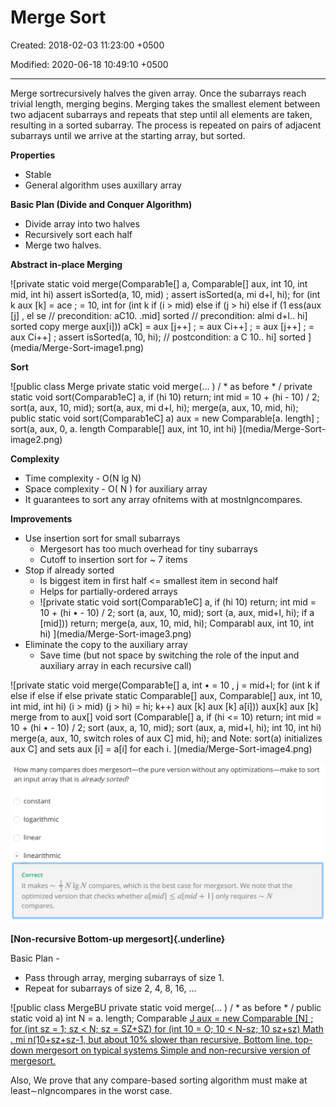 # Merge Sort

Created: 2018-02-03 11:23:00 +0500

Modified: 2020-06-18 10:49:10 +0500

---

Merge sortrecursively halves the given array. Once the subarrays reach trivial length, merging begins. Merging takes the smallest element between two adjacent subarrays and repeats that step until all elements are taken, resulting in a sorted subarray. The process is repeated on pairs of adjacent subarrays until we arrive at the starting array, but sorted.



**Properties**
-   Stable
-   General algorithm uses auxillary array



**Basic Plan (Divide and Conquer Algorithm)**
-   Divide array into two halves
-   Recursively sort each half
-   Merge two halves.



**Abstract in-place Merging**

![private static void merge(Comparab1e[] a, Comparable[] aux, int 10, int mid, int hi) assert isSorted(a, 10, mid) ; assert isSorted(a, mi d+l, hi); for (int k aux [k] = ace ; = 10, int for (int k if (i > mid) else if (j > hi) else if (1 ess(aux [j] , el se // precondition: aC10. .mid] sorted // precondition: almi d+l.. hi] sorted copy merge aux[i])) aCk] = aux [j++] ; = aux Ci++] ; = aux [j++] ; = aux Ci++] ; assert isSorted(a, 10, hi); // postcondition: a C 10.. hi] sorted ](media/Merge-Sort-image1.png)



**Sort**

![public class Merge private static void merge(... ) / * as before * / private static void sort(Comparab1eC] a, if (hi 10) return; int mid = 10 + (hi - 10) / 2; sort(a, aux, 10, mid); sort(a, aux, mi d+l, hi); merge(a, aux, 10, mid, hi); public static void sort(Comparab1eC] a) aux = new Comparable[a. length] ; sort(a, aux, 0, a. length Comparable[] aux, int 10, int hi) ](media/Merge-Sort-image2.png)



**Complexity**
-   Time complexity - O(N lg N)
-   Space complexity - O( N ) for auxiliary array
-   It guarantees to sort any array ofnitems with at mostnlgncompares.



**Improvements**
-   Use insertion sort for small subarrays
    -   Mergesort has too much overhead for tiny subarrays
    -   Cutoff to insertion sort for ~ 7 items
-   Stop if already sorted
    -   Is biggest item in first half <= smallest item in second half
    -   Helps for partially-ordered arrays
    -   ![private static void sort(Comparab1eC] a, if (hi 10) return; int mid = 10 + (hi • - 10) / 2; sort (a, aux, 10, mid); sort (a, aux, mid+l, hi); if a [mid])) return; merge(a, aux, 10, mid, hi); Comparabl aux, int 10, int hi) ](media/Merge-Sort-image3.png)
-   Eliminate the copy to the auxiliary array
    -   Save time (but not space by switching the role of the input and auxiliary array in each recursive call)



![private static void merge(Comparab1e[] a, int • = 10 , j = mid+l; for (int k if else if else if else private static Comparable[] aux, Comparable[] aux, int 10, int mid, int hi) (i > mid) (j > hi) = hi; k++) aux [k] aux [k] a[i])) aux[k] aux [k] merge from to aux[] void sort (Comparable[] a, if (hi <= 10) return; int mid = 10 + (hi • - 10) / 2; sort (aux, a, 10, mid); sort (aux, a, mid+l, hi); int 10, int hi) merge(a, aux, 10, switch roles of aux C] mid, hi); and Note: sort(a) initializes aux C] and sets aux [i] = a[i] for each i. ](media/Merge-Sort-image4.png)



![How many compares does mergesort---the pure version without any optimizations---make to sort an input array that is already sorted? constant logarithmic linear • linearithmic Correct It makes --- NIgN compares, which is the best case for mergesort. We note that the optimized version that checks whether a[mid] a[mid + l] only requires N compares. ](media/Merge-Sort-image5.png)



**[Non-recursive Bottom-up mergesort]{.underline}**

Basic Plan -
-   Pass through array, merging subarrays of size 1.
-   Repeat for subarrays of size 2, 4, 8, 16, ...



![public class MergeBU private static void merge(... ) / * as before * / public static void a) int N = a. length; Comparable [J aux = new Comparable [N] ; for (int sz = 1; sz < N; sz = SZ+SZ) for (int 10 = O; 10 < N-sz; 10 sz+sz) Math . mi n(10+sz+sz-1, but about 10% slower than recursive, Bottom line. top-down mergesort on typical systems Simple and non-recursive version of mergesort. ](media/Merge-Sort-image6.png)



Also, We prove that any compare-based sorting algorithm must make at least∼nlgncompares in the worst case.








